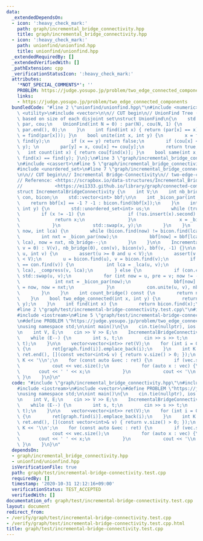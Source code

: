 ```yaml
---
data:
  _extendedDependsOn:
  - icon: ':heavy_check_mark:'
    path: graph/incremental_bridge_connectivity.hpp
    title: graph/incremental_bridge_connectivity.hpp
  - icon: ':heavy_check_mark:'
    path: unionfind/unionfind.hpp
    title: unionfind/unionfind.hpp
  _extendedRequiredBy: []
  _extendedVerifiedWith: []
  _pathExtension: cpp
  _verificationStatusIcon: ':heavy_check_mark:'
  attributes:
    '*NOT_SPECIAL_COMMENTS*': ''
    PROBLEM: https://judge.yosupo.jp/problem/two_edge_connected_components
    links:
    - https://judge.yosupo.jp/problem/two_edge_connected_components
  bundledCode: "#line 2 \"unionfind/unionfind.hpp\"\n#include <numeric>\n#include\
    \ <utility>\n#include <vector>\n\n// CUT begin\n// UnionFind Tree (0-indexed),\
    \ based on size of each disjoint set\nstruct UnionFind\n{\n    std::vector<int>\
    \ par, cou;\n    UnionFind(int N = 0) : par(N), cou(N, 1) {\n        iota(par.begin(),\
    \ par.end(), 0);\n    }\n    int find(int x) { return (par[x] == x) ? x : (par[x]\
    \ = find(par[x])); }\n    bool unite(int x, int y) {\n        x = find(x), y =\
    \ find(y);\n        if (x == y) return false;\n        if (cou[x] < cou[y]) std::swap(x,\
    \ y); \n        par[y] = x, cou[x] += cou[y];\n        return true;\n    }\n \
    \   int count(int x) { return cou[find(x)]; }\n    bool same(int x, int y) { return\
    \ find(x) == find(y); }\n};\n#line 3 \"graph/incremental_bridge_connectivity.hpp\"\
    \n#include <cassert>\n#line 5 \"graph/incremental_bridge_connectivity.hpp\"\n\
    #include <unordered_set>\n#line 7 \"graph/incremental_bridge_connectivity.hpp\"\
    \n\n// CUT begin\n// Incremental Bridge-Connectivity\n// two-edge-connected components\n\
    // Reference: <https://scrapbox.io/data-structures/Incremental_Bridge-Connectivity>\n\
    //            <https://ei1333.github.io/library/graph/connected-components/incremental-bridge-connectivity.cpp>\n\
    struct IncrementalBridgeConnectivity {\n    int V;\n    int nb_bridge;\n    UnionFind\
    \ con, bicon;\n    std::vector<int> bbf;\n\n    int _bicon_par(int x) {\n    \
    \    return bbf[x] == -1 ? -1 : bicon.find(bbf[x]);\n    }\n    int _lca(int x,\
    \ int y) {\n        std::unordered_set<int> us;\n        while (true) {\n    \
    \        if (x != -1) {\n                if (!us.insert(x).second) {\n       \
    \             return x;\n                }\n                x = _bicon_par(x);\n\
    \            }\n            std::swap(x, y);\n        }\n    }\n    void _compress(int\
    \ now, int lca) {\n        while (bicon.find(now) != bicon.find(lca)) {\n    \
    \        int nxt = _bicon_par(now);\n            bbf[now] = bbf[lca], bicon.unite(now,\
    \ lca), now = nxt, nb_bridge--;\n        }\n    }\n\n    IncrementalBridgeConnectivity(int\
    \ v = 0) : V(v), nb_bridge(0), con(v), bicon(v), bbf(v, -1) {}\n\n    void add_edge(int\
    \ u, int v) {\n        assert(u >= 0 and u < V);\n        assert(v >= 0 and v\
    \ < V);\n        u = bicon.find(u), v = bicon.find(v);\n        if (con.find(u)\
    \ == con.find(v)) {\n            int lca = _lca(u, v);\n            _compress(u,\
    \ lca), _compress(v, lca);\n        } else {\n            if (con.count(u) > con.count(v))\
    \ std::swap(u, v);\n            for (int now = u, pre = v; now != -1;) {\n   \
    \             int nxt = _bicon_par(now);\n                bbf[now] = pre, pre\
    \ = now, now = nxt;\n            }\n            con.unite(u, v), nb_bridge++;\n\
    \        }\n    }\n    int count_bridge() const {\n        return nb_bridge;\n\
    \    }\n    bool two_edge_connected(int x, int y) {\n        return bicon.same(x,\
    \ y);\n    }\n    int find(int x) {\n        return bicon.find(x);\n    }\n};\n\
    #line 2 \"graph/test/incremental-bridge-connectivity.test.cpp\"\n#include <algorithm>\n\
    #include <iostream>\n#line 5 \"graph/test/incremental-bridge-connectivity.test.cpp\"\
    \n#define PROBLEM \"https://judge.yosupo.jp/problem/two_edge_connected_components\"\
    \nusing namespace std;\n\nint main()\n{\n    cin.tie(nullptr), ios::sync_with_stdio(false);\n\
    \n    int V, E;\n    cin >> V >> E;\n    IncrementalBridgeConnectivity graph(V);\n\
    \    while (E--) {\n        int s, t;\n        cin >> s >> t;\n        graph.add_edge(s,\
    \ t);\n    }\n\n    vector<vector<int>> ret(V);\n    for (int i = 0; i < V; i++)\
    \ {\n        ret[graph.find(i)].emplace_back(i);\n    }\n    int K = count_if(ret.begin(),\
    \ ret.end(), [](const vector<int>& v) { return v.size() > 0; });\n    cout <<\
    \ K << '\\n';\n    for (const auto &vec : ret) {\n        if (vec.size()) {\n\
    \            cout << vec.size();\n            for (auto x : vec) {\n         \
    \       cout << ' ' << x;\n            }\n            cout << '\\n';\n       \
    \ }\n    }\n}\n"
  code: "#include \"graph/incremental_bridge_connectivity.hpp\"\n#include <algorithm>\n\
    #include <iostream>\n#include <vector>\n#define PROBLEM \"https://judge.yosupo.jp/problem/two_edge_connected_components\"\
    \nusing namespace std;\n\nint main()\n{\n    cin.tie(nullptr), ios::sync_with_stdio(false);\n\
    \n    int V, E;\n    cin >> V >> E;\n    IncrementalBridgeConnectivity graph(V);\n\
    \    while (E--) {\n        int s, t;\n        cin >> s >> t;\n        graph.add_edge(s,\
    \ t);\n    }\n\n    vector<vector<int>> ret(V);\n    for (int i = 0; i < V; i++)\
    \ {\n        ret[graph.find(i)].emplace_back(i);\n    }\n    int K = count_if(ret.begin(),\
    \ ret.end(), [](const vector<int>& v) { return v.size() > 0; });\n    cout <<\
    \ K << '\\n';\n    for (const auto &vec : ret) {\n        if (vec.size()) {\n\
    \            cout << vec.size();\n            for (auto x : vec) {\n         \
    \       cout << ' ' << x;\n            }\n            cout << '\\n';\n       \
    \ }\n    }\n}\n"
  dependsOn:
  - graph/incremental_bridge_connectivity.hpp
  - unionfind/unionfind.hpp
  isVerificationFile: true
  path: graph/test/incremental-bridge-connectivity.test.cpp
  requiredBy: []
  timestamp: '2020-10-31 12:12:16+09:00'
  verificationStatus: TEST_ACCEPTED
  verifiedWith: []
documentation_of: graph/test/incremental-bridge-connectivity.test.cpp
layout: document
redirect_from:
- /verify/graph/test/incremental-bridge-connectivity.test.cpp
- /verify/graph/test/incremental-bridge-connectivity.test.cpp.html
title: graph/test/incremental-bridge-connectivity.test.cpp
---
```


